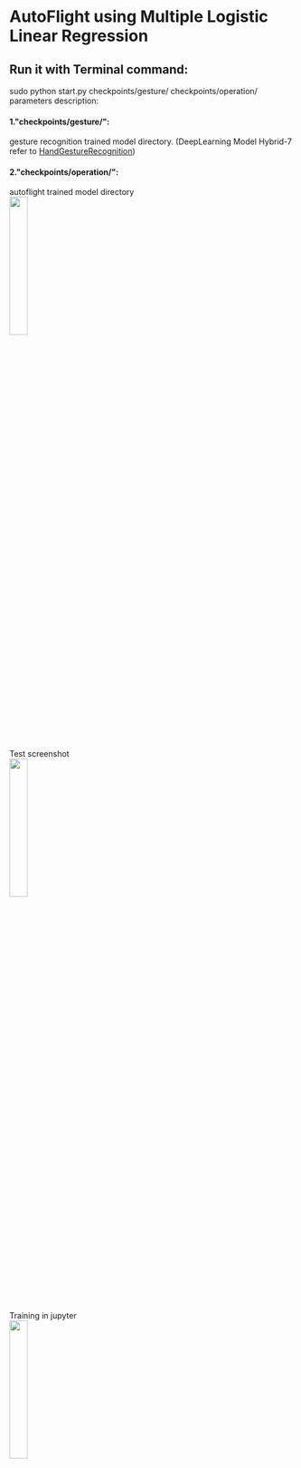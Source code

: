 <h1>AutoFlight using Multiple Logistic Linear Regression</h1>
<h2>Run it with Terminal command:</h2>
sudo python start.py checkpoints/gesture/ checkpoints/operation/<br>
parameters description:<br>
<h4>1."checkpoints/gesture/": </h4>
gesture recognition trained model directory. (DeepLearning Model Hybrid-7 refer to <a href='https://github.com/mingweihe/HandGestureRecognition'>HandGestureRecognition</a>)<br>
<h4>2."checkpoints/operation/": </h4>
autoflight trained model directory<br>
<img src = "https://github.com/mingweihe/AutoFlight/blob/master/screenshot/IMG_8626%202.JPG?raw=true" width='25%'><br>
Test screenshot<br>
<img src = "https://github.com/mingweihe/AutoFlight/blob/master/screenshot/screenshot2018-0703_14-03-47-235110.png?raw=true" width='25%'><br>
Training in jupyter<br>
<img src = "https://github.com/mingweihe/AutoFlight/blob/master/screenshot/screenshot2018-0703_18-31-34-560725.png?raw=true" width='25%'><br>
